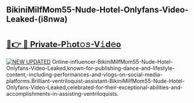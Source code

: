 ## BikiniMilfMom55-Nude-Hotel-Onlyfans-Video-Leaked-(i8nwa)


# <h2><a href="https://mediaupload.pro?-19M">🔗👉 🔴 Private-P𝚑ot𝚘𝚜-V𝚒d𝚎o</a></h2>

[![NEW UPDATED](https://i.imgur.com/0qMVB7G.gif)](https://mediaupload.pro?-19M)
Online-influencer-BikiniMilfMom55-Nude-Hotel-Onlyfans-Video-Leaked,known-for-publishing-dance-and-lifestyle-content,-including-performances-and-vlogs-on-social-media-platforms.Brilliant-ventriloquist-assistant-BikiniMilfMom55-Nude-Hotel-Onlyfans-Video-Leaked,celebrated-for-their-exceptional-abilities-and-accomplishments-in-assisting-ventriloquists.  